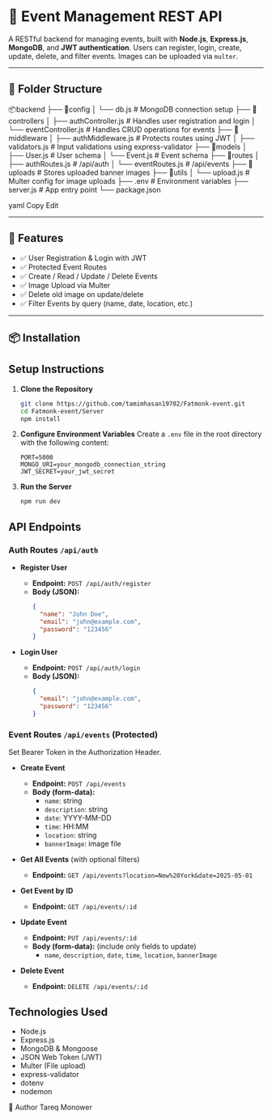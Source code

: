 <!-- @format -->

# 🎉 Event Management REST API

A RESTful backend for managing events, built with **Node.js**, **Express.js**, **MongoDB**, and **JWT authentication**. Users can register, login, create, update, delete, and filter events. Images can be uploaded via `multer`.

---

## 📁 Folder Structure

📦backend
├── 📁config
│ └── db.js # MongoDB connection setup
├── 📁controllers
│ ├── authController.js # Handles user registration and login
│ └── eventController.js # Handles CRUD operations for events
├── 📁middleware
│ ├── authMiddleware.js # Protects routes using JWT
│ ├── validators.js # Input validations using express-validator
├── 📁models
│ ├── User.js # User schema
│ └── Event.js # Event schema
├── 📁routes
│ ├── authRoutes.js # /api/auth
│ └── eventRoutes.js # /api/events
├── 📁uploads # Stores uploaded banner images
├── 📁utils
│ └── upload.js # Multer config for image uploads
├── .env # Environment variables
├── server.js # App entry point
└── package.json

yaml
Copy
Edit

---

## 🚀 Features

- ✅ User Registration & Login with JWT
- ✅ Protected Event Routes
- ✅ Create / Read / Update / Delete Events
- ✅ Image Upload via Multer
- ✅ Delete old image on update/delete
- ✅ Filter Events by query (name, date, location, etc.)

---

## 📦 Installation

## Setup Instructions

1. **Clone the Repository**

   ```bash
   git clone https://github.com/tamimhasan19702/Fatmonk-event.git
   cd Fatmonk-event/Server
   npm install
   ```

2. **Configure Environment Variables**
   Create a `.env` file in the root directory with the following content:

   ```env
   PORT=5000
   MONGO_URI=your_mongodb_connection_string
   JWT_SECRET=your_jwt_secret
   ```

3. **Run the Server**
   ```bash
   npm run dev
   ```

## API Endpoints

### Auth Routes `/api/auth`

- **Register User**

  - **Endpoint:** `POST /api/auth/register`
  - **Body (JSON):**
    ```json
    {
      "name": "John Doe",
      "email": "john@example.com",
      "password": "123456"
    }
    ```

- **Login User**
  - **Endpoint:** `POST /api/auth/login`
  - **Body (JSON):**
    ```json
    {
      "email": "john@example.com",
      "password": "123456"
    }
    ```

### Event Routes `/api/events` (Protected)

Set Bearer Token in the Authorization Header.

- **Create Event**

  - **Endpoint:** `POST /api/events`
  - **Body (form-data):**
    - `name`: string
    - `description`: string
    - `date`: YYYY-MM-DD
    - `time`: HH:MM
    - `location`: string
    - `bannerImage`: image file

- **Get All Events** (with optional filters)

  - **Endpoint:** `GET /api/events?location=New%20York&date=2025-05-01`

- **Get Event by ID**

  - **Endpoint:** `GET /api/events/:id`

- **Update Event**

  - **Endpoint:** `PUT /api/events/:id`
  - **Body (form-data):** (include only fields to update)
    - `name`, `description`, `date`, `time`, `location`, `bannerImage`

- **Delete Event**
  - **Endpoint:** `DELETE /api/events/:id`

## Technologies Used

- Node.js
- Express.js
- MongoDB & Mongoose
- JSON Web Token (JWT)
- Multer (File upload)
- express-validator
- dotenv
- nodemon

📧 Author
Tareq Monower
